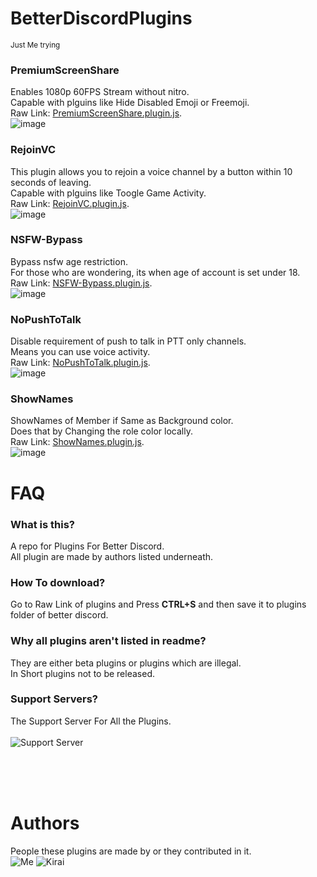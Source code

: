 # BetterDiscordPlugins
<sup>Just Me trying</sup>
### PremiumScreenShare
Enables 1080p 60FPS Stream without nitro.
<br>
Capable with plguins like Hide Disabled Emoji or Freemoji.
<br>
Raw Link:
[PremiumScreenShare.plugin.js](https://raw.githubusercontent.com/Tharki-God/BetterDiscordPlugins/master/PremiumScreenShare.plugin.js).
<br>
![image](https://user-images.githubusercontent.com/73281112/169863796-0b183624-a54c-4eac-820b-726ccad78ccb.png)
<br>
### RejoinVC
This plugin allows you to rejoin a voice channel by a button within 10 seconds of leaving.
<br>
Capable with plguins like Toogle Game Activity.
<br>
Raw Link:
[RejoinVC.plugin.js](https://raw.githubusercontent.com/Tharki-God/BetterDiscordPlugins/master/RejoinVC.plugin.js).
<br>
![image](https://user-images.githubusercontent.com/73281112/169864734-85d0eae5-3a02-43d2-beba-02aed1caf3d5.png)
<br>
### NSFW-Bypass
Bypass nsfw age restriction.
<br>
For those who are wondering, its when age of account is set under 18.
<br>
Raw Link:
[NSFW-Bypass.plugin.js](https://raw.githubusercontent.com/Tharki-God/BetterDiscordPlugins/master/NSFW-Bypass.plugin.js).
<br>
![image](https://user-images.githubusercontent.com/73281112/169865493-ab796986-e321-49d3-aec2-b99cf1ff7ea6.png)
<br>
### NoPushToTalk
Disable requirement of push to talk in PTT only channels.
<br>
Means you can use voice activity.
<br>
Raw Link:
[NoPushToTalk.plugin.js](https://raw.githubusercontent.com/Tharki-God/BetterDiscordPlugins/master/NoPushToTalk.plugin.js).
<br>
![image](https://user-images.githubusercontent.com/73281112/169866353-9a1999c0-d4dd-4627-a7cf-7b6b93a4a7a4.png)
<br>
### ShowNames
ShowNames of Member if Same as Background color.
<br>
Does that by Changing the role color locally.
<br>
Raw Link:
[ShowNames.plugin.js](https://raw.githubusercontent.com/Tharki-God/BetterDiscordPlugins/master/ShowNames.plugin.js).
<br>
![image](https://user-images.githubusercontent.com/73281112/169866915-4392a193-9ffc-425c-bd21-75b69f09b159.png)
<br>

# FAQ

### What is this?
A repo for Plugins For Better Discord.
<br>
All plugin are made by authors listed underneath.
### How To download?
Go to Raw Link of plugins and Press <b>CTRL+S</b> and then save it to plugins folder of better discord.

### Why all plugins aren't listed in readme?
They are either beta plugins or plugins which are illegal.
<br>
In Short plugins not to be released.

### Support Servers?
The Support Server For All the Plugins.
<br>
<br>
![Support Server](https://discordapp.com/api/guilds/919649417005506600/widget.png?style=banner3)


 <br><br><br>  

# Authors
People these plugins are made by or they contributed in it.
<br>
![Me](https://discord-readme-badge.vercel.app/api?id=887483349369765930)
![Kirai](https://discord-readme-badge.vercel.app/api?id=872383230328832031)
